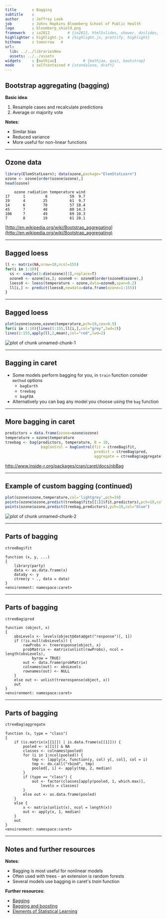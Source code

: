 ```yaml
---
title       : Bagging
subtitle    : 
author      : Jeffrey Leek 
job         : Johns Hopkins Bloomberg School of Public Health
logo        : bloomberg_shield.png
framework   : io2012        # {io2012, html5slides, shower, dzslides, ...}
highlighter : highlight.js  # {highlight.js, prettify, highlight}
hitheme     : tomorrow   # 
url:
  lib: ../../librariesNew
  assets: ../../assets
widgets     : [mathjax]            # {mathjax, quiz, bootstrap}
mode        : selfcontained # {standalone, draft}
---
```







## Bootstrap aggregating (bagging)

__Basic idea__: 

1. Resample cases and recalculate predictions
2. Average or majority vote

__Notes__:

* Similar bias 
* Reduced variance
* More useful for non-linear functions


---

## Ozone data


```r
library(ElemStatLearn); data(ozone,package="ElemStatLearn")
ozone <- ozone[order(ozone$ozone),]
head(ozone)
```

```
    ozone radiation temperature wind
17      1         8          59  9.7
19      4        25          61  9.7
14      6        78          57 18.4
45      7        48          80 14.3
106     7        49          69 10.3
7       8        19          61 20.1
```

[http://en.wikipedia.org/wiki/Bootstrap_aggregating](http://en.wikipedia.org/wiki/Bootstrap_aggregating)


---

## Bagged loess


```r
ll <- matrix(NA,nrow=10,ncol=155)
for(i in 1:10){
  ss <- sample(1:dim(ozone)[1],replace=T)
  ozone0 <- ozone[ss,]; ozone0 <- ozone0[order(ozone0$ozone),]
  loess0 <- loess(temperature ~ ozone,data=ozone0,span=0.2)
  ll[i,] <- predict(loess0,newdata=data.frame(ozone=1:155))
}
```


---

## Bagged loess


```r
plot(ozone$ozone,ozone$temperature,pch=19,cex=0.5)
for(i in 1:10){lines(1:155,ll[i,],col="grey",lwd=2)}
lines(1:155,apply(ll,2,mean),col="red",lwd=2)
```

<div class="rimage center"><img src="fig/unnamed-chunk-1.png" title="plot of chunk unnamed-chunk-1" alt="plot of chunk unnamed-chunk-1" class="plot" /></div>



---

## Bagging in caret

* Some models perform bagging for you, in `train` function consider `method` options 
  * `bagEarth` 
  * `treebag`
  * `bagFDA`
* Alternatively you can bag any model you choose using the `bag` function

---

## More bagging in caret


```r
predictors = data.frame(ozone=ozone$ozone)
temperature = ozone$temperature
treebag <- bag(predictors, temperature, B = 10,
                bagControl = bagControl(fit = ctreeBag$fit,
                                        predict = ctreeBag$pred,
                                        aggregate = ctreeBag$aggregate))
```


http://www.inside-r.org/packages/cran/caret/docs/nbBag


---

## Example of custom bagging (continued)


```r
plot(ozone$ozone,temperature,col='lightgrey',pch=19)
points(ozone$ozone,predict(treebag$fits[[1]]$fit,predictors),pch=19,col="red")
points(ozone$ozone,predict(treebag,predictors),pch=19,col="blue")
```

<div class="rimage center"><img src="fig/unnamed-chunk-2.png" title="plot of chunk unnamed-chunk-2" alt="plot of chunk unnamed-chunk-2" class="plot" /></div>



---

## Parts of bagging


```r
ctreeBag$fit
```

```
function (x, y, ...) 
{
    library(party)
    data <- as.data.frame(x)
    data$y <- y
    ctree(y ~ ., data = data)
}
<environment: namespace:caret>
```


---

## Parts of bagging


```r
ctreeBag$pred
```

```
function (object, x) 
{
    obsLevels <- levels(object@data@get("response")[, 1])
    if (!is.null(obsLevels)) {
        rawProbs <- treeresponse(object, x)
        probMatrix <- matrix(unlist(rawProbs), ncol = length(obsLevels), 
            byrow = TRUE)
        out <- data.frame(probMatrix)
        colnames(out) <- obsLevels
        rownames(out) <- NULL
    }
    else out <- unlist(treeresponse(object, x))
    out
}
<environment: namespace:caret>
```



---

## Parts of bagging


```r
ctreeBag$aggregate
```

```
function (x, type = "class") 
{
    if (is.matrix(x[[1]]) | is.data.frame(x[[1]])) {
        pooled <- x[[1]] & NA
        classes <- colnames(pooled)
        for (i in 1:ncol(pooled)) {
            tmp <- lapply(x, function(y, col) y[, col], col = i)
            tmp <- do.call("rbind", tmp)
            pooled[, i] <- apply(tmp, 2, median)
        }
        if (type == "class") {
            out <- factor(classes[apply(pooled, 1, which.max)], 
                levels = classes)
        }
        else out <- as.data.frame(pooled)
    }
    else {
        x <- matrix(unlist(x), ncol = length(x))
        out <- apply(x, 1, median)
    }
    out
}
<environment: namespace:caret>
```



---

## Notes and further resources

__Notes__:

* Bagging is most useful for nonlinear models
* Often used with trees - an extension is random forests
* Several models use bagging in caret's _train_ function

__Further resources__:

* [Bagging](http://en.wikipedia.org/wiki/Bootstrap_aggregating)
* [Bagging and boosting](http://stat.ethz.ch/education/semesters/FS_2008/CompStat/sk-ch8.pdf)
* [Elements of Statistical Learning](http://www-stat.stanford.edu/~tibs/ElemStatLearn/)

